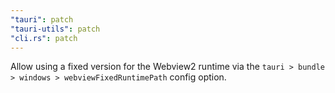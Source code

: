 ```yaml
---
"tauri": patch
"tauri-utils": patch
"cli.rs": patch
---
```


Allow using a fixed version for the Webview2 runtime via the `tauri > bundle > windows > webviewFixedRuntimePath` config option.
